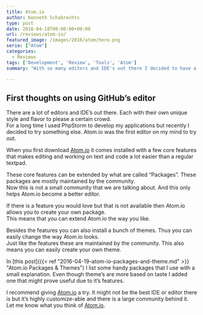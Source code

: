 ```yaml
---
title: Atom.io
author: Kenneth Schabrechts
type: post
date: 2016-04-18T00:00:00+00:00
url: /reviews/atom-io/
featured_image: /images/2016/atom/hero.png
serie: ["Atom"]
categories:
  - Reviews
tags: ['Development', 'Review', 'Tools', 'Atom']
summary: "With so many editors and IDE's out there I decided to have a look at Atom."

---
```

## First thoughts on using GitHub’s editor

There are a lot of editors and IDE’s out there. Each with their own unique style and flavor to please a certain crowd.  
For a long time I used PhpStorm to develop my applications but recently I decided to try something else. Atom.io was the first editor on my mind to try out.

When you first download [Atom.io](https://atom.io/ "Atom.io homepage") it comes installed with a few core features that makes editing and working on text and code a lot easier than a regular textpad.

These core features can be extended by what are called “Packages”. These packages are mostly maintained by the community.  
Now this is not a small community that we are talking about. And this only helps Atom.io become a better editor.

If there is a feature you would love but that is not available then Atom.io allows you to create your own package.  
This means that you can extend Atom.io the way you like.

Besides the features you can also install a bunch of themes. Thus you can easily change the way Atom.io looks.  
Just like the features these are maintained by the community. This also means you can easily create your own theme.

In [this post]({{< ref "2016-04-19-atom-io-packages-and-theme.md" >}} "Atom.io Packages & Themes") I list some handy packages that I use with a small explanation. Even though theme’s are more based on taste I added one that might prove useful due to it’s features.

I recommend giving [Atom.io](https://atom.io/ "Atom.io homepage") a try. It might not be the best IDE or editor there is but it’s highly customize-able and there is a large community behind it. Let me know what you think of [Atom.io](https://atom.io/ "Atom.io homepage").